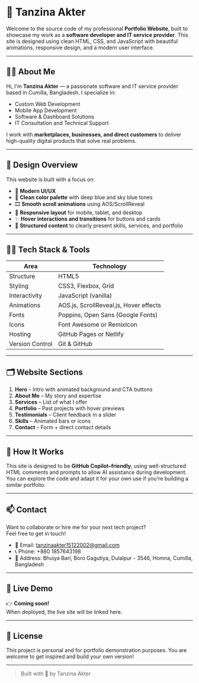 # 💼 Tanzina Akter 

Welcome to the source code of my professional **Portfolio Website**, built to showcase my work as a **software developer and IT service provider**. This site is designed using clean HTML, CSS, and JavaScript with beautiful animations, responsive design, and a modern user interface.

---

## 👩‍💻 About Me

Hi, I'm **Tanzina Akter** — a passionate software and IT service provider based in Cumilla, Bangladesh. I specialize in:

- Custom Web Development  
- Mobile App Development  
- Software & Dashboard Solutions  
- IT Consultation and Technical Support

I work with **marketplaces, businesses, and direct customers** to deliver high-quality digital products that solve real problems.

---

## 🎨 Design Overview

This website is built with a focus on:

- 🔷 **Modern UI/UX**  
- 🌈 **Clean color palette** with deep blue and sky blue tones  
- 🎞️ **Smooth scroll animations** using AOS/ScrollReveal  
- 🧩 **Responsive layout** for mobile, tablet, and desktop  
- ✨ **Hover interactions and transitions** for buttons and cards  
- 🎯 **Structured content** to clearly present skills, services, and portfolio

---

## 🧑‍🎨 Tech Stack & Tools

| Area | Technology |
|------|------------|
| Structure | HTML5 |
| Styling | CSS3, Flexbox, Grid |
| Interactivity | JavaScript (vanilla) |
| Animations | AOS.js, ScrollReveal.js, Hover effects |
| Fonts | Poppins, Open Sans (Google Fonts) |
| Icons | Font Awesome or RemixIcon |
| Hosting | GitHub Pages or Netlify |
| Version Control | Git & GitHub |

---

## 🗂️ Website Sections

1. **Hero** – Intro with animated background and CTA buttons  
2. **About Me** – My story and expertise  
3. **Services** – List of what I offer  
4. **Portfolio** – Past projects with hover previews  
5. **Testimonials** – Client feedback in a slider  
6. **Skills** – Animated bars or icons  
7. **Contact** – Form + direct contact details

---

## 🔧 How It Works

This site is designed to be **GitHub Copilot–friendly**, using well-structured HTML comments and prompts to allow AI assistance during development. You can explore the code and adapt it for your own use if you're building a similar portfolio.

---

## 📫 Contact

Want to collaborate or hire me for your next tech project?  
Feel free to get in touch!

- 📧 Email: tanzinaakter15122002@gmail.com  
- 📞 Phone: +880 1857643198  
- 📍 Address: Bhuiya Bari, Boro Gagutiya, Dulalpur - 3546, Homna, Cumilla, Bangladesh

---

## 🚀 Live Demo

👉 **Coming soon!**  
When deployed, the live site will be linked here.

---

## 📄 License

This project is personal and for portfolio demonstration purposes. You are welcome to get inspired and build your own version!

---

> Built with 💙 by Tanzina Akter
